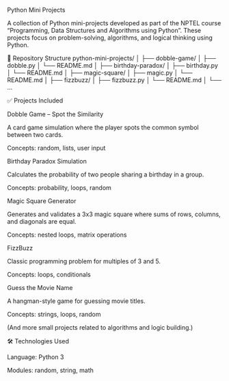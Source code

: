 Python Mini Projects 

A collection of Python mini-projects developed as part of the NPTEL course “Programming, Data Structures and Algorithms using Python”.
These projects focus on problem-solving, algorithms, and logical thinking using Python.

📂 Repository Structure
python-mini-projects/
│
├── dobble-game/
│   ├── dobble.py
│   └── README.md
│
├── birthday-paradox/
│   ├── birthday.py
│   └── README.md
│
├── magic-square/
│   ├── magic.py
│   └── README.md
│
├── fizzbuzz/
│   ├── fizzbuzz.py
│   └── README.md
│
└── ...

✅ Projects Included

Dobble Game – Spot the Similarity

A card game simulation where the player spots the common symbol between two cards.

Concepts: random, lists, user input

Birthday Paradox Simulation

Calculates the probability of two people sharing a birthday in a group.

Concepts: probability, loops, random

Magic Square Generator

Generates and validates a 3x3 magic square where sums of rows, columns, and diagonals are equal.

Concepts: nested loops, matrix operations

FizzBuzz

Classic programming problem for multiples of 3 and 5.

Concepts: loops, conditionals

Guess the Movie Name

A hangman-style game for guessing movie titles.

Concepts: strings, loops, random

(And more small projects related to algorithms and logic building.)

🛠 Technologies Used

Language: Python 3

Modules: random, string, math
